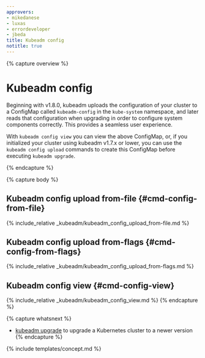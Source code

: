 ```yaml
---
approvers:
- mikedanese
- luxas
- errordeveloper
- jbeda
title: Kubeadm config
notitle: true
---
```

{% capture overview %}
# Kubeadm config
Beginning with v1.8.0, kubeadm uploads the configuration of your cluster to a ConfigMap called 
`kubeadm-config` in the `kube-system` namespace, and later reads that configuration when upgrading 
in order to configure system components correctly. This provides a seamless user experience.

With `kubeadm config view` you can view the above ConfigMap, or, if you initialized your cluster
 using kubeadm v1.7.x or lower, you can use the `kubeadm config upload` commands to create this
ConfigMap before executing `kubeadm upgrade`.

{% endcapture %}

{% capture body %}
## Kubeadm config upload from-file {#cmd-config-from-file}
{% include_relative _kubeadm/kubeadm_config_upload_from-file.md %}

## Kubeadm config upload from-flags {#cmd-config-from-flags}
{% include_relative _kubeadm/kubeadm_config_upload_from-flags.md %}

## Kubeadm config view {#cmd-config-view}
{% include_relative _kubeadm/kubeadm_config_view.md %}
{% endcapture %}

{% capture whatsnext %}
* [kubeadm upgrade](kubeadm-upgrade.md) to upgrade a Kubernetes cluster to a newer version
{% endcapture %}

{% include templates/concept.md %}